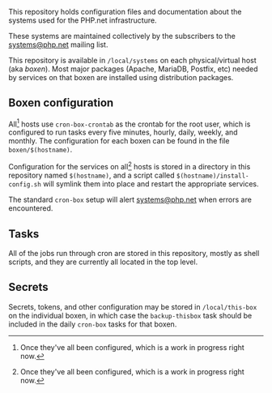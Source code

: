 This repository holds configuration files and documentation about the systems
used for the PHP.net infrastructure.

These systems are maintained collectively by the subscribers to the systems@php.net
mailing list.

This repository is available in `/local/systems` on each physical/virtual host
(aka *boxen*). Most major packages (Apache, MariaDB, Postfix, etc) needed by
services on that boxen are installed using distribution packages.

<!-- TODO: Should specify a file for each boxen that lists installed packages -->

<!--
TODO: the use of $(hostname) on boxen is inconsistent, sometimes it includes
php.net and sometimes it does not. Should unify around $(hostname -s)?
-->

## Boxen configuration

All[^wip] hosts use `cron-box-crontab` as the crontab for the root user,
which is configured to run tasks every five minutes, hourly, daily, weekly,
and monthly. The configuration for each boxen can be found in the file
`boxen/$(hostname)`.

Configuration for the services on all[^wip] hosts is stored in a directory
in this repository named `$(hostname)`, and a script called
`$(hostname)/install-config.sh` will symlink them into place and restart the
appropriate services.

The standard `cron-box` setup will alert systems@php.net when errors are
encountered.

## Tasks

All of the jobs run through cron are stored in this repository, mostly as
shell scripts, and they are currently all located in the top level.

## Secrets

Secrets, tokens, and other configuration may be stored in `/local/this-box` on
the individual boxen, in which case the `backup-thisbox` task should be
included in the daily `cron-box` tasks for that boxen.

[^wip]: Once they've all been configured, which is a work in progress right now.
